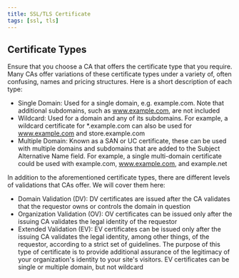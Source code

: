 ```yaml
---
title: SSL/TLS Certificate
tags: [ssl, tls]
---
```


## Certificate Types

Ensure that you choose a CA that offers the certificate type that you require. Many CAs offer variations of these certificate types under a variety of, often confusing, names and pricing structures. Here is a short description of each type:
* Single Domain: Used for a single domain, e.g. example.com. Note that additional subdomains, such as www.example.com, are not included
* Wildcard: Used for a domain and any of its subdomains. For example, a wildcard certificate for *.example.com can also be used for www.example.com and store.example.com
* Multiple Domain: Known as a SAN or UC certificate, these can be used with multiple domains and subdomains that are added to the Subject Alternative Name field. For example, a single multi-domain certificate could be used with example.com, www.example.com, and example.net

In addition to the aforementioned certificate types, there are different levels of validations that CAs offer. We will cover them here:
* Domain Validation (DV): DV certificates are issued after the CA validates that the requestor owns or controls the domain in question
* Organization Validation (OV): OV certificates can be issued only after the issuing CA validates the legal identity of the requestor
* Extended Validation (EV): EV certificates can be issued only after the issuing CA validates the legal identity, among other things, of the requestor, according to a strict set of guidelines. The purpose of this type of certificate is to provide additional assurance of the legitimacy of your organization's identity to your site's visitors. EV certificates can be single or multiple domain, but not wildcard
